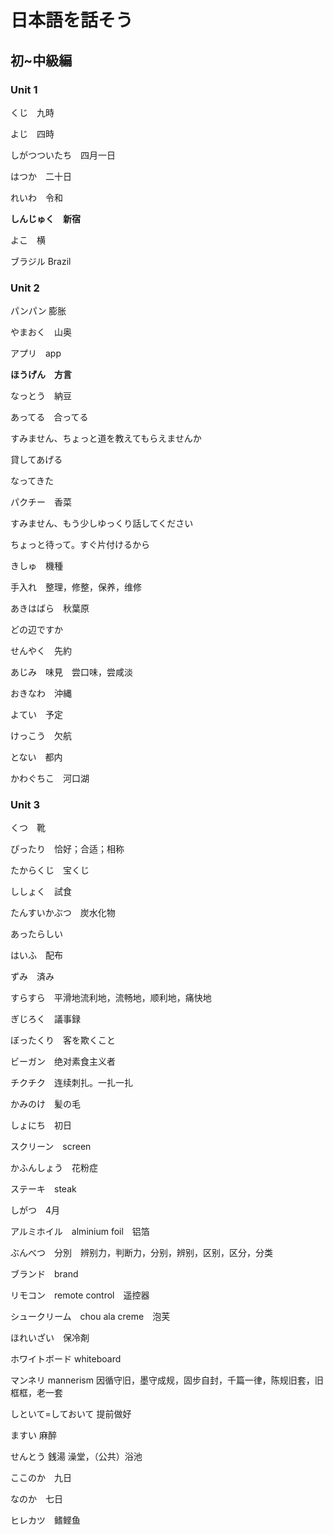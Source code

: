 # 日本語を話そう

## 初~中級編

### Unit 1

くじ　九時

よじ　四時

しがつついたち　四月一日

はつか　二十日

れいわ　令和

**しんじゅく　新宿**

よこ　横

ブラジル Brazil

### Unit 2

パンパン 膨胀

やまおく　山奥

アプリ　app

**ほうげん　方言**

なっとう　納豆

あってる　合ってる

すみません、ちょっと道を教えてもらえませんか

貸してあげる

なってきた

パクチー　香菜

すみません、もう少しゆっくり話してください

ちょっと待って。すぐ片付けるから

きしゅ　機種

手入れ　整理，修整，保养，维修

あきはばら　秋葉原

どの辺ですか

せんやく　先約

あじみ　味見　尝口味，尝咸淡

おきなわ　沖縄

よてい　予定

けっこう　欠航

とない　都内

かわぐちこ　河口湖

### Unit 3

くつ　靴

ぴったり　恰好；合适；相称

たからくじ　宝くじ

ししょく　試食

たんすいかぶつ　炭水化物

あったらしい

はいふ　配布

ずみ　済み

すらすら　平滑地流利地，流畅地，顺利地，痛快地

ぎじろく　議事録

ぼったくり　客を欺くこと

ビーガン　绝对素食主义者

チクチク　连续刺扎。一扎一扎

かみのけ　髪の毛

しょにち　初日

スクリーン　screen

かふんしょう　花粉症

ステーキ　steak

しがつ　4月

アルミホイル　alminium foil　铝箔

ぶんべつ　分別　辨别力，判断力，分别，辨别，区别，区分，分类

ブランド　brand

リモコン　remote control　遥控器

シュークリーム　chou ala creme　泡芙

ほれいざい　保冷剤

ホワイトボード whiteboard

マンネリ mannerism 因循守旧，墨守成规，固步自封，千篇一律，陈规旧套，旧框框，老一套

しといて=しておいて 提前做好

ますい 麻醉

せんとう 銭湯 澡堂，（公共）浴池

ここのか　九日

なのか　七日

ヒレカツ　鳍鲣鱼




